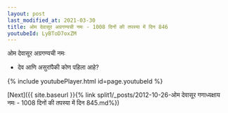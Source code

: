 ```yaml
---
layout: post
last_modified_at: 2021-03-30
title: ओम देवासूर अग्रगण्यची नमः - 1008 दिनों की तपस्या में दिन 846
youtubeId: LyBToD7oxZM
---
```

 
 
 ओम देवासूर अग्रगण्यची नमः  
 
 -  देव आणि असुरांपैकी कोण पहिला आहे? 
 
  
 
  
 
 
 
 
 
 


{% include youtubePlayer.html id=page.youtubeId %}
 
[Next]({{ site.baseurl }}{% link  split1/_posts/2012-10-26-ओम देवासूर गणाध्यक्षाय नमः - 1008 दिनों की तपस्या में दिन 845.md%})
 
